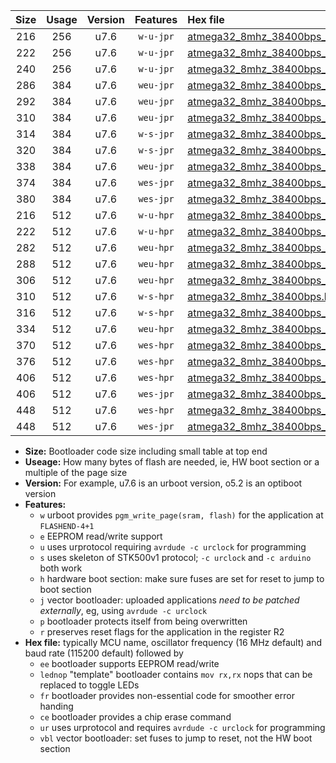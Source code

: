 |Size|Usage|Version|Features|Hex file|
|:-:|:-:|:-:|:-:|:--|
|216|256|u7.6|`w-u-jpr`|[atmega32_8mhz_38400bps_ur_vbl.hex](https://raw.githubusercontent.com/stefanrueger/urboot/main/bootloaders/atmega32/fcpu_8mhz/38400_bps/atmega32_8mhz_38400bps_ur_vbl.hex)|
|222|256|u7.6|`w-u-jpr`|[atmega32_8mhz_38400bps_lednop_ur_vbl.hex](https://raw.githubusercontent.com/stefanrueger/urboot/main/bootloaders/atmega32/fcpu_8mhz/38400_bps/atmega32_8mhz_38400bps_lednop_ur_vbl.hex)|
|240|256|u7.6|`w-u-jpr`|[atmega32_8mhz_38400bps_lednop_fr_ur_vbl.hex](https://raw.githubusercontent.com/stefanrueger/urboot/main/bootloaders/atmega32/fcpu_8mhz/38400_bps/atmega32_8mhz_38400bps_lednop_fr_ur_vbl.hex)|
|286|384|u7.6|`weu-jpr`|[atmega32_8mhz_38400bps_ee_ur_vbl.hex](https://raw.githubusercontent.com/stefanrueger/urboot/main/bootloaders/atmega32/fcpu_8mhz/38400_bps/atmega32_8mhz_38400bps_ee_ur_vbl.hex)|
|292|384|u7.6|`weu-jpr`|[atmega32_8mhz_38400bps_ee_lednop_ur_vbl.hex](https://raw.githubusercontent.com/stefanrueger/urboot/main/bootloaders/atmega32/fcpu_8mhz/38400_bps/atmega32_8mhz_38400bps_ee_lednop_ur_vbl.hex)|
|310|384|u7.6|`weu-jpr`|[atmega32_8mhz_38400bps_ee_lednop_fr_ur_vbl.hex](https://raw.githubusercontent.com/stefanrueger/urboot/main/bootloaders/atmega32/fcpu_8mhz/38400_bps/atmega32_8mhz_38400bps_ee_lednop_fr_ur_vbl.hex)|
|314|384|u7.6|`w-s-jpr`|[atmega32_8mhz_38400bps_vbl.hex](https://raw.githubusercontent.com/stefanrueger/urboot/main/bootloaders/atmega32/fcpu_8mhz/38400_bps/atmega32_8mhz_38400bps_vbl.hex)|
|320|384|u7.6|`w-s-jpr`|[atmega32_8mhz_38400bps_lednop_vbl.hex](https://raw.githubusercontent.com/stefanrueger/urboot/main/bootloaders/atmega32/fcpu_8mhz/38400_bps/atmega32_8mhz_38400bps_lednop_vbl.hex)|
|338|384|u7.6|`weu-jpr`|[atmega32_8mhz_38400bps_ee_lednop_fr_ce_ur_vbl.hex](https://raw.githubusercontent.com/stefanrueger/urboot/main/bootloaders/atmega32/fcpu_8mhz/38400_bps/atmega32_8mhz_38400bps_ee_lednop_fr_ce_ur_vbl.hex)|
|374|384|u7.6|`wes-jpr`|[atmega32_8mhz_38400bps_ee_vbl.hex](https://raw.githubusercontent.com/stefanrueger/urboot/main/bootloaders/atmega32/fcpu_8mhz/38400_bps/atmega32_8mhz_38400bps_ee_vbl.hex)|
|380|384|u7.6|`wes-jpr`|[atmega32_8mhz_38400bps_ee_lednop_vbl.hex](https://raw.githubusercontent.com/stefanrueger/urboot/main/bootloaders/atmega32/fcpu_8mhz/38400_bps/atmega32_8mhz_38400bps_ee_lednop_vbl.hex)|
|216|512|u7.6|`w-u-hpr`|[atmega32_8mhz_38400bps_ur.hex](https://raw.githubusercontent.com/stefanrueger/urboot/main/bootloaders/atmega32/fcpu_8mhz/38400_bps/atmega32_8mhz_38400bps_ur.hex)|
|222|512|u7.6|`w-u-hpr`|[atmega32_8mhz_38400bps_lednop_ur.hex](https://raw.githubusercontent.com/stefanrueger/urboot/main/bootloaders/atmega32/fcpu_8mhz/38400_bps/atmega32_8mhz_38400bps_lednop_ur.hex)|
|282|512|u7.6|`weu-hpr`|[atmega32_8mhz_38400bps_ee_ur.hex](https://raw.githubusercontent.com/stefanrueger/urboot/main/bootloaders/atmega32/fcpu_8mhz/38400_bps/atmega32_8mhz_38400bps_ee_ur.hex)|
|288|512|u7.6|`weu-hpr`|[atmega32_8mhz_38400bps_ee_lednop_ur.hex](https://raw.githubusercontent.com/stefanrueger/urboot/main/bootloaders/atmega32/fcpu_8mhz/38400_bps/atmega32_8mhz_38400bps_ee_lednop_ur.hex)|
|306|512|u7.6|`weu-hpr`|[atmega32_8mhz_38400bps_ee_lednop_fr_ur.hex](https://raw.githubusercontent.com/stefanrueger/urboot/main/bootloaders/atmega32/fcpu_8mhz/38400_bps/atmega32_8mhz_38400bps_ee_lednop_fr_ur.hex)|
|310|512|u7.6|`w-s-hpr`|[atmega32_8mhz_38400bps.hex](https://raw.githubusercontent.com/stefanrueger/urboot/main/bootloaders/atmega32/fcpu_8mhz/38400_bps/atmega32_8mhz_38400bps.hex)|
|316|512|u7.6|`w-s-hpr`|[atmega32_8mhz_38400bps_lednop.hex](https://raw.githubusercontent.com/stefanrueger/urboot/main/bootloaders/atmega32/fcpu_8mhz/38400_bps/atmega32_8mhz_38400bps_lednop.hex)|
|334|512|u7.6|`weu-hpr`|[atmega32_8mhz_38400bps_ee_lednop_fr_ce_ur.hex](https://raw.githubusercontent.com/stefanrueger/urboot/main/bootloaders/atmega32/fcpu_8mhz/38400_bps/atmega32_8mhz_38400bps_ee_lednop_fr_ce_ur.hex)|
|370|512|u7.6|`wes-hpr`|[atmega32_8mhz_38400bps_ee.hex](https://raw.githubusercontent.com/stefanrueger/urboot/main/bootloaders/atmega32/fcpu_8mhz/38400_bps/atmega32_8mhz_38400bps_ee.hex)|
|376|512|u7.6|`wes-hpr`|[atmega32_8mhz_38400bps_ee_lednop.hex](https://raw.githubusercontent.com/stefanrueger/urboot/main/bootloaders/atmega32/fcpu_8mhz/38400_bps/atmega32_8mhz_38400bps_ee_lednop.hex)|
|406|512|u7.6|`wes-hpr`|[atmega32_8mhz_38400bps_ee_lednop_fr.hex](https://raw.githubusercontent.com/stefanrueger/urboot/main/bootloaders/atmega32/fcpu_8mhz/38400_bps/atmega32_8mhz_38400bps_ee_lednop_fr.hex)|
|406|512|u7.6|`wes-jpr`|[atmega32_8mhz_38400bps_ee_lednop_fr_vbl.hex](https://raw.githubusercontent.com/stefanrueger/urboot/main/bootloaders/atmega32/fcpu_8mhz/38400_bps/atmega32_8mhz_38400bps_ee_lednop_fr_vbl.hex)|
|448|512|u7.6|`wes-hpr`|[atmega32_8mhz_38400bps_ee_lednop_fr_ce.hex](https://raw.githubusercontent.com/stefanrueger/urboot/main/bootloaders/atmega32/fcpu_8mhz/38400_bps/atmega32_8mhz_38400bps_ee_lednop_fr_ce.hex)|
|448|512|u7.6|`wes-jpr`|[atmega32_8mhz_38400bps_ee_lednop_fr_ce_vbl.hex](https://raw.githubusercontent.com/stefanrueger/urboot/main/bootloaders/atmega32/fcpu_8mhz/38400_bps/atmega32_8mhz_38400bps_ee_lednop_fr_ce_vbl.hex)|

- **Size:** Bootloader code size including small table at top end
- **Useage:** How many bytes of flash are needed, ie, HW boot section or a multiple of the page size
- **Version:** For example, u7.6 is an urboot version, o5.2 is an optiboot version
- **Features:**
  + `w` urboot provides `pgm_write_page(sram, flash)` for the application at `FLASHEND-4+1`
  + `e` EEPROM read/write support
  + `u` uses urprotocol requiring `avrdude -c urclock` for programming
  + `s` uses skeleton of STK500v1 protocol; `-c urclock` and `-c arduino` both work
  + `h` hardware boot section: make sure fuses are set for reset to jump to boot section
  + `j` vector bootloader: uploaded applications *need to be patched externally*, eg, using `avrdude -c urclock`
  + `p` bootloader protects itself from being overwritten
  + `r` preserves reset flags for the application in the register R2
- **Hex file:** typically MCU name, oscillator frequency (16 MHz default) and baud rate (115200 default) followed by
  + `ee` bootloader supports EEPROM read/write
  + `lednop` "template" bootloader contains `mov rx,rx` nops that can be replaced to toggle LEDs
  + `fr` bootloader provides non-essential code for smoother error handing
  + `ce` bootloader provides a chip erase command
  + `ur` uses urprotocol and requires `avrdude -c urclock` for programming
  + `vbl` vector bootloader: set fuses to jump to reset, not the HW boot section
